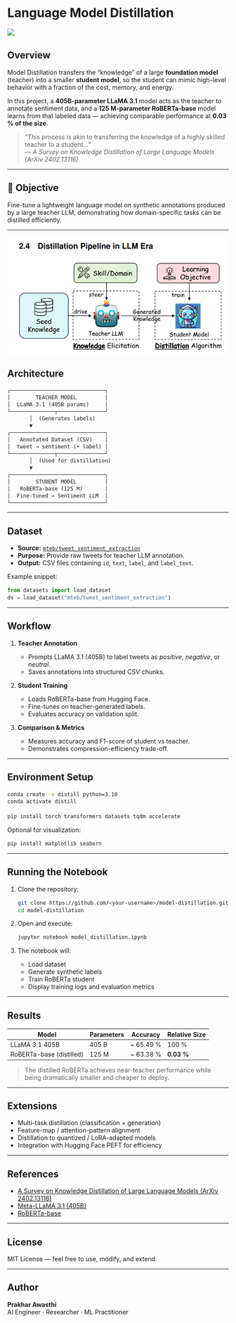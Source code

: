 #  Language Model Distillation

<img src="https://arxiv.org/html/2402.13116v3/x2.png" width="600">

## Overview
Model Distillation transfers the “knowledge” of a large **foundation model** (teacher) into a smaller **student model**, so the student can mimic high-level behavior with a fraction of the cost, memory, and energy.

In this project, a **405B-parameter LLaMA 3.1** model acts as the teacher to annotate sentiment data, and a **125 M-parameter RoBERTa-base** model learns from that labeled data — achieving comparable performance at **0.03 % of the size**.

> “This process is akin to transferring the knowledge of a highly skilled teacher to a student…”  
> — *A Survey on Knowledge Distillation of Large Language Models (ArXiv 2402.13116)*

---

## 🎯 Objective
Fine-tune a lightweight language model on synthetic annotations produced by a large teacher LLM, demonstrating how domain-specific tasks can be distilled efficiently.

---
![](https://github.com/prakhar105/llama-to-roberta-distillation/blob/main/img.png)
##  Architecture

```
┌──────────────────────────────┐
│        TEACHER MODEL         │
│  LLaMA 3.1 (405B params)     │
└──────────────┬───────────────┘
       │  (Generates labels)
       ▼
┌──────────────────────────────┐
│   Annotated Dataset (CSV)    │
│  tweet → sentiment (+ label) │
└──────────────┬───────────────┘
       │  (Used for distillation)
       ▼
┌──────────────────────────────┐
│        STUDENT MODEL         │
│   RoBERTa-base (125 M)       │
│  Fine-tuned → Sentiment LLM  │
└──────────────────────────────┘
```

---

##  Dataset

- **Source:** [`mteb/tweet_sentiment_extraction`](https://huggingface.co/datasets/mteb/tweet_sentiment_extraction)  
- **Purpose:** Provide raw tweets for teacher LLM annotation.  
- **Output:** CSV files containing `id`, `text`, `label`, and `label_text`.

Example snippet:
```python
from datasets import load_dataset
ds = load_dataset("mteb/tweet_sentiment_extraction")
```

---

##  Workflow

1. **Teacher Annotation**
   - Prompts LLaMA 3.1 (405B) to label tweets as *positive*, *negative*, or *neutral*.
   - Saves annotations into structured CSV chunks.

2. **Student Training**
   - Loads RoBERTa-base from Hugging Face.
   - Fine-tunes on teacher-generated labels.
   - Evaluates accuracy on validation split.

3. **Comparison & Metrics**
   - Measures accuracy and F1-score of student vs teacher.
   - Demonstrates compression-efficiency trade-off.

---

##  Environment Setup

```bash
conda create -n distill python=3.10
conda activate distill

pip install torch transformers datasets tqdm accelerate
```

Optional for visualization:
```bash
pip install matplotlib seaborn
```

---

##  Running the Notebook

1. Clone the repository:
   ```bash
   git clone https://github.com/<your-username>/model-distillation.git
   cd model-distillation
   ```

2. Open and execute:
   ```bash
   jupyter notebook model_distillation.ipynb
   ```

3. The notebook will:
   - Load dataset  
   - Generate synthetic labels  
   - Train RoBERTa student  
   - Display training logs and evaluation metrics  

---

##  Results

| Model          | Parameters | Accuracy | Relative Size |
|----------------|-------------|-----------|----------------|
| LLaMA 3.1 405B | 405 B       | ~ 65.49 %    | 100 %          |
| RoBERTa-base (distilled) | 125 M | ~ 63.38 % | **0.03 %**     |

> The distilled RoBERTa achieves near-teacher performance while being dramatically smaller and cheaper to deploy.

---

##  Extensions
- Multi-task distillation (classification + generation)
- Feature-map / attention-pattern alignment
- Distillation to quantized / LoRA-adapted models
- Integration with Hugging Face PEFT for efficiency

---

##  References
- [A Survey on Knowledge Distillation of Large Language Models (ArXiv 2402.13116)](https://arxiv.org/pdf/2402.13116)
- [Meta-LLaMA 3.1 (405B)](https://huggingface.co/meta-llama/Meta-Llama-3.1-405B)
- [RoBERTa-base](https://huggingface.co/FacebookAI/roberta-base)

---

##  License
MIT License — feel free to use, modify, and extend.

---

##  Author
**Prakhar Awasthi**  
AI Engineer · Researcher · ML Practitioner
